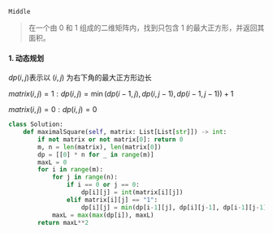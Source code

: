 `Middle`

> 在一个由 0 和 1 组成的二维矩阵内，找到只包含 1 的最大正方形，并返回其面积。

#### 1. 动态规划

$dp(i, j)$表示以 $(i, j)$ 为右下角的最大正方形边长

$matrix(i,j)=1: dp(i, j)=\min(dp(i-1, j), dp(i ,j-1), dp(i-1, j-1))+1$ 

$matrix(i,j)=0: dp(i,j)=0$

```python
class Solution:
    def maximalSquare(self, matrix: List[List[str]]) -> int:
        if not matrix or not matrix[0]: return 0
        m, n = len(matrix), len(matrix[0])
        dp = [[0] * n for _ in range(m)]
        maxL = 0
        for i in range(m):
            for j in range(n):
                if i == 0 or j == 0:
                    dp[i][j] = int(matrix[i][j])
                elif matrix[i][j] == "1":
                    dp[i][j] = min(dp[i-1][j], dp[i][j-1], dp[i-1][j-1]) + 1
            maxL = max(max(dp[i]), maxL)
        return maxL**2
```

